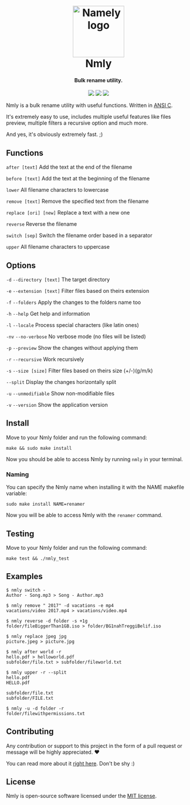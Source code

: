 <h1 align="center">
    <br>
    <img src="http://image.usbac.com.ve/nmly 2.png" alt="Namely logo" width="140">
    <br>
    Nmly
    <br>
</h1>

<h4 align="center">Bulk rename utility.</h4>

<p align="center">
    <img src="https://travis-ci.org/Usbac/nmly.svg?branch=master">
    <img src="https://img.shields.io/badge/stable-1.1.1-blue.svg">
    <img src="https://img.shields.io/badge/license-MIT-orange.svg">
</p>

Nmly is a bulk rename utility with useful functions. Written in [ANSI C](https://en.wikipedia.org/wiki/ANSI_C).

It's extremely easy to use, includes multiple useful features like files preview, multiple filters a recursive option and much more.

And yes, it's obviously extremely fast. ;)

## Functions

`after [text]` Add the text at the end of the filename

`before [text]` Add the text at the beginning of the filename

`lower` All filename characters to lowercase

`remove [text]` Remove the specified text from the filename

`replace [ori] [new]` Replace a text with a new one

`reverse` Reverse the filename

`switch [sep]` Switch the filename order based in a separator

`upper` All filename characters to uppercase

## Options

`-d` `--directory [text]` The target directory

`-e` `--extension [text]` Filter files based on theirs extension

`-f` `--folders` Apply the changes to the folders name too

`-h` `--help` Get help and information

`-l` `--locale` Process special characters (like latin ones)

`-nv` `--no-verbose` No verbose mode (no files will be listed)

`-p` `--preview` Show the changes without applying them

`-r` `--recursive` Work recursively

`-s` `--size [size]` Filter files based on theirs size (+/-)(g/m/k)

`--split` Display the changes horizontally split

`-u` `--unmodifiable` Show non-modifiable files

`-v` `--version` Show the application version

## Install

Move to your Nmly folder and run the following command:

`make && sudo make install`

Now you should be able to access Nmly by running `nmly` in your terminal.

### Naming

You can specify the Nmly name when installing it with the NAME makefile variable:

`sudo make install NAME=renamer`

Now you will be able to access Nmly with the `renamer` command.

## Testing

Move to your Nmly folder and run the following command:

`make test && ./nmly_test`

## Examples

```console
$ nmly switch -
Author - Song.mp3 > Song - Author.mp3
```
```console
$ nmly remove " 2017" -d vacations -e mp4
vacations/video 2017.mp4 > vacations/video.mp4
```
```console
$ nmly reverse -d folder -s +1g
folder/fileBiggerThan1GB.iso > folder/BG1nahTreggiBelif.iso
```
```console
$ nmly replace jpeg jpg
picture.jpeg > picture.jpg
```
```console
$ nmly after world -r
hello.pdf > helloworld.pdf
subfolder/file.txt > subfolder/fileworld.txt
```
```console
$ nmly upper -r --split
hello.pdf
HELLO.pdf

subfolder/file.txt
subfolder/FILE.txt
```
```console
$ nmly -u -d folder -r
folder/filewithpermissions.txt
```

## Contributing

Any contribution or support to this project in the form of a pull request or message will be highly appreciated. ❤️

You can read more about it [right here](CONTRIBUTING.md). Don't be shy :)

## License

Nmly is open-source software licensed under the [MIT license](https://github.com/Usbac/nmly/blob/master/LICENSE).
